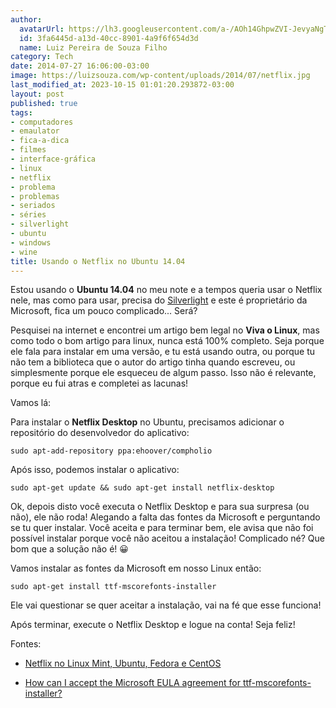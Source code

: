```yaml
---
author:
  avatarUrl: https://lh3.googleusercontent.com/a-/AOh14GhpwZVI-JevyaNgTdlrOT6YN20cI6V9Kxtq38Ij8AQ=s100
  id: 3fa6445d-a13d-40cc-8901-4a9f6f654d3d
  name: Luiz Pereira de Souza Filho
category: Tech
date: 2014-07-27 16:06:00-03:00
image: https://luizsouza.com/wp-content/uploads/2014/07/netflix.jpg
last_modified_at: 2023-10-15 01:01:20.293872-03:00
layout: post
published: true
tags:
- computadores
- emaulator
- fica-a-dica
- filmes
- interface-gráfica
- linux
- netflix
- problema
- problemas
- seriados
- séries
- silverlight
- ubuntu
- windows
- wine
title: Usando o Netflix no Ubuntu 14.04
---
```


Estou usando o **Ubuntu 14.04** no meu note e a tempos queria usar o Netflix nele, mas como para usar, precisa do [Silverlight](http://pt.wikipedia.org/wiki/Silverlight) e este é proprietário da Microsoft, fica um pouco complicado... Será?

Pesquisei na internet e encontrei um artigo bem legal no **Viva o Linux**, mas como todo o bom artigo para linux, nunca está 100% completo. Seja porque ele fala para instalar em uma versão, e tu está usando outra, ou porque tu não tem a biblioteca que o autor do artigo tinha quando escreveu, ou simplesmente porque ele esqueceu de algum passo. Isso não é relevante, porque eu fui atras e completei as lacunas!

Vamos lá:

Para instalar o **Netflix Desktop** no Ubuntu, precisamos adicionar o repositório do desenvolvedor do aplicativo:

`sudo apt-add-repository ppa:ehoover/compholio`

Após isso, podemos instalar o aplicativo:

`sudo apt-get update && sudo apt-get install netflix-desktop`

Ok, depois disto você executa o Netflix Desktop e para sua surpresa (ou não), ele não roda! Alegando a falta das fontes da Microsoft e perguntando se tu quer instalar. Você aceita e para terminar bem, ele avisa que não foi possível instalar porque você não aceitou a instalação! Complicado né? Que bom que a solução não é! 😀

Vamos instalar as fontes da Microsoft em nosso Linux então:

`sudo apt-get install ttf-mscorefonts-installer`

Ele vai questionar se quer aceitar a instalação, vai na fé que esse funciona!

Após terminar, execute o Netflix Desktop e logue na conta! Seja feliz!

Fontes:

* [Netflix no Linux Mint, Ubuntu, Fedora e CentOS](http://www.vivaolinux.com.br/dica/Netflix-no-Linux-Mint-Ubuntu-Fedora-e-CentOS)

* [How can I accept the Microsoft EULA agreement for ttf-mscorefonts-installer?](http://askubuntu.com/questions/16225/how-can-i-accept-the-microsoft-eula-agreement-for-ttf-mscorefonts-installer)
